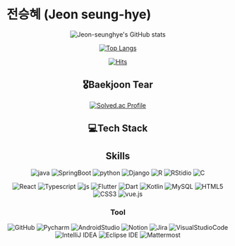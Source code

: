 # 전승혜 (Jeon seung-hye)
<div align=center>
  
  ![Jeon-seunghye's GitHub stats](https://github-readme-stats.vercel.app/api?username=Jeon-seunghye&show_icons=true&theme=radical)
  
  [![Top Langs](https://github-readme-stats.vercel.app/api/top-langs/?username=Jeon-seunghye&langs_count=10&layout=compact&theme=dark)](https://github.com/Jeon-seunghye/Jeon-seunghye)

[![Hits](https://hits.seeyoufarm.com/api/count/incr/badge.svg?url=https%3A%2F%2Fgithub.com%2FJeon-seunghye&count_bg=%2379C83D&title_bg=%23555555&icon=&icon_color=%23E7E7E7&title=hits&edge_flat=false)](https://hits.seeyoufarm.com)        
  ## 🎖️Baekjoon Tear
  [![Solved.ac Profile](https://mazassumnida.wtf/api/v2/generate_badge?boj=jeonsh1001)](https://solved.ac/jeonsh1001)
  
  ## 💻Tech Stack

  ## Skills
  ![java](https://img.shields.io/badge/Java-ED8B00?style=for-the-badge&logo=openjdk&logoColor=white) ![SpringBoot](https://img.shields.io/badge/SpringBoot-6DB33F?style=for-the-badge&logo=springBoot&logoColor=white) ![python](https://img.shields.io/badge/Python-14354C?style=for-the-badge&logo=python&logoColor=white) ![Django](https://img.shields.io/badge/Django-092E20.svg?style=for-the-badge&logo=Django&logoColor=white) ![R](https://img.shields.io/badge/R-276DC3?style=for-the-badge&logo=R&logoColor=white) ![RStidio](https://img.shields.io/badge/RStudio-75AADB?style=for-the-badge&logo=RStudio&logoColor=white) ![C](https://img.shields.io/badge/c-A8B9CC.svg?style=for-the-badge&logo=c&logoColor=white)

 ![React](https://img.shields.io/badge/React-276DC3?style=for-the-badge&logo=React&logoColor=white) ![Typescript](https://img.shields.io/badge/Typescript-276DC3?style=for-the-badge&logo=Typescript&logoColor=white) ![js](https://img.shields.io/badge/JavaScript-F7DF1E?style=for-the-badge&logo=JavaScript&logoColor=white) ![Flutter](https://img.shields.io/badge/Flutter-276DC3?style=for-the-badge&logo=Flutter&logoColor=white) ![Dart](https://img.shields.io/badge/Dart-276DC3?style=for-the-badge&logo=Dart&logoColor=white) ![Kotlin](https://img.shields.io/badge/kotlin-7F52FF.svg?style=for-the-badge&logo=kotlin&logoColor=white)  ![MySQL](https://img.shields.io/badge/MySQL-4479A1.svg?style=for-the-badge&logo=MySQL&logoColor=white)  ![HTML5](https://img.shields.io/badge/HTML5-E34F26.svg?style=for-the-badge&logo=HTML5&logoColor=white)  ![CSS3](https://img.shields.io/badge/CSS3-1572B6.svg?style=for-the-badge&logo=CSS3&logoColor=white) ![vue.js](https://img.shields.io/badge/vue.js-20232A?style=for-the-badge&logo=vue.js&logoColor=#4FC08D)  


  ### Tool
![GitHub](https://img.shields.io/badge/github-181717.svg?style=for-the-badge&logo=github&logoColor=white) ![Pycharm](https://img.shields.io/badge/Pycharm-000000.svg?style=for-the-badge&logo=Pycharm&logoColor=white) ![AndroidStudio](https://img.shields.io/badge/Android%20Studio-3DDC84.svg?style=for-the-badge&logo=Android&logoColor=white) ![Notion](https://img.shields.io/badge/Notion-000000.svg?style=for-the-badge&logo=notion&logoColor=white) ![Jira](https://img.shields.io/badge/Jira-5C2D91.svg?style=for-the-badge&logo=Jira&logoColor=white) ![VisualStudioCode](https://img.shields.io/badge/Visual%20Studio%20Code-5C2D91.svg?style=for-the-badge&logo=VisualStudioCode&logoColor=white) ![IntelliJ IDEA](https://img.shields.io/badge/IntelliJ%20IDEA-000000.svg?style=for-the-badge&logo=IntelliJIDEA&logoColor=white) ![Eclipse IDE](https://img.shields.io/badge/Eclipse%20IDE-2C2255.svg?style=for-the-badge&logo=EclipseIDE&logoColor=white) ![Mattermost](https://img.shields.io/badge/Mattermost-ffffff.svg?style=for-the-badge&logo=Mattermost&logoColor=black) 

</div>




